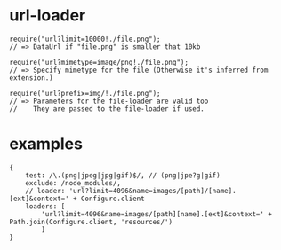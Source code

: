 # url-loader

    require("url?limit=10000!./file.png");
    // => DataUrl if "file.png" is smaller that 10kb 
    
    require("url?mimetype=image/png!./file.png");
    // => Specify mimetype for the file (Otherwise it's inferred from extension.) 
    
    require("url?prefix=img/!./file.png");
    // => Parameters for the file-loader are valid too 
    //    They are passed to the file-loader if used. 

# examples

    {
        test: /\.(png|jpeg|jpg|gif)$/, // (png|jpe?g|gif)
        exclude: /node_modules/,
        // loader: 'url?limit=4096&name=images/[path]/[name].[ext]&context=' + Configure.client
        loaders: [
            'url?limit=4096&name=images/[path][name].[ext]&context=' + Path.join(Configure.client, 'resources/')
            ]
    }
